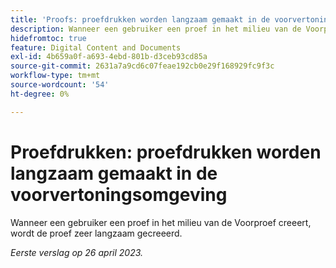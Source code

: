 ```yaml
---
title: 'Proofs: proefdrukken worden langzaam gemaakt in de voorvertoningsomgeving'
description: Wanneer een gebruiker een proef in het milieu van de Voorproef creeert, wordt de proef zeer langzaam gecreeerd.
hidefromtoc: true
feature: Digital Content and Documents
exl-id: 4b659a0f-a693-4ebd-801b-d3ceb93cd85a
source-git-commit: 2631a7a9cd6c07feae192cb0e29f168929fc9f3c
workflow-type: tm+mt
source-wordcount: '54'
ht-degree: 0%

---
```


# Proefdrukken: proefdrukken worden langzaam gemaakt in de voorvertoningsomgeving

<!--This article is by request. Article is on WF and WFP TOCs-->

Wanneer een gebruiker een proef in het milieu van de Voorproef creeert, wordt de proef zeer langzaam gecreeerd.

_Eerste verslag op 26 april 2023._
